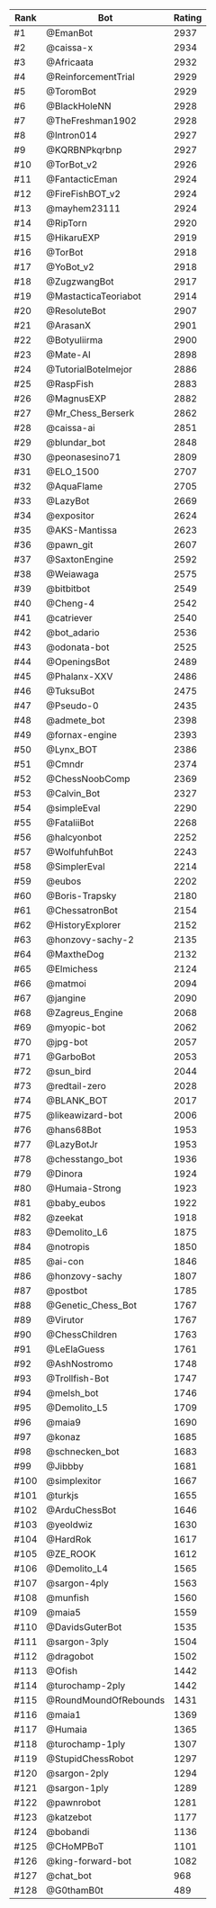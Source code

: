 Rank|Bot|Rating
---|---|---
#1|@EmanBot|2937
#2|@caissa-x|2934
#3|@Africaata|2932
#4|@ReinforcementTrial|2929
#5|@ToromBot|2929
#6|@BlackHoleNN|2928
#7|@TheFreshman1902|2928
#8|@Intron014|2927
#9|@KQRBNPkqrbnp|2927
#10|@TorBot_v2|2926
#11|@FantacticEman|2924
#12|@FireFishBOT_v2|2924
#13|@mayhem23111|2924
#14|@RipTorn|2920
#15|@HikaruEXP|2919
#16|@TorBot|2918
#17|@YoBot_v2|2918
#18|@ZugzwangBot|2917
#19|@MastacticaTeoriabot|2914
#20|@ResoluteBot|2907
#21|@ArasanX|2901
#22|@Botyuliirma|2900
#23|@Mate-AI|2898
#24|@TutorialBotelmejor|2886
#25|@RaspFish|2883
#26|@MagnusEXP|2882
#27|@Mr_Chess_Berserk|2862
#28|@caissa-ai|2851
#29|@blundar_bot|2848
#30|@peonasesino71|2809
#31|@ELO_1500|2707
#32|@AquaFlame|2705
#33|@LazyBot|2669
#34|@expositor|2624
#35|@AKS-Mantissa|2623
#36|@pawn_git|2607
#37|@SaxtonEngine|2592
#38|@Weiawaga|2575
#39|@bitbitbot|2549
#40|@Cheng-4|2542
#41|@catriever|2540
#42|@bot_adario|2536
#43|@odonata-bot|2525
#44|@OpeningsBot|2489
#45|@Phalanx-XXV|2486
#46|@TuksuBot|2475
#47|@Pseudo-0|2435
#48|@admete_bot|2398
#49|@fornax-engine|2393
#50|@Lynx_BOT|2386
#51|@Cmndr|2374
#52|@ChessNoobComp|2369
#53|@Calvin_Bot|2327
#54|@simpleEval|2290
#55|@FataliiBot|2268
#56|@halcyonbot|2252
#57|@WolfuhfuhBot|2243
#58|@SimplerEval|2214
#59|@eubos|2202
#60|@Boris-Trapsky|2180
#61|@ChessatronBot|2154
#62|@HistoryExplorer|2152
#63|@honzovy-sachy-2|2135
#64|@MaxtheDog|2132
#65|@Elmichess|2124
#66|@matmoi|2094
#67|@jangine|2090
#68|@Zagreus_Engine|2068
#69|@myopic-bot|2062
#70|@jpg-bot|2057
#71|@GarboBot|2053
#72|@sun_bird|2044
#73|@redtail-zero|2028
#74|@BLANK_BOT|2017
#75|@likeawizard-bot|2006
#76|@hans68Bot|1953
#77|@LazyBotJr|1953
#78|@chesstango_bot|1936
#79|@Dinora|1924
#80|@Humaia-Strong|1923
#81|@baby_eubos|1922
#82|@zeekat|1918
#83|@Demolito_L6|1875
#84|@notropis|1850
#85|@ai-con|1846
#86|@honzovy-sachy|1807
#87|@postbot|1785
#88|@Genetic_Chess_Bot|1767
#89|@Virutor|1767
#90|@ChessChildren|1763
#91|@LeElaGuess|1761
#92|@AshNostromo|1748
#93|@Trollfish-Bot|1747
#94|@melsh_bot|1746
#95|@Demolito_L5|1709
#96|@maia9|1690
#97|@konaz|1685
#98|@schnecken_bot|1683
#99|@Jibbby|1681
#100|@simplexitor|1667
#101|@turkjs|1655
#102|@ArduChessBot|1646
#103|@yeoldwiz|1630
#104|@HardRok|1617
#105|@ZE_ROOK|1612
#106|@Demolito_L4|1565
#107|@sargon-4ply|1563
#108|@munfish|1560
#109|@maia5|1559
#110|@DavidsGuterBot|1535
#111|@sargon-3ply|1504
#112|@dragobot|1502
#113|@Ofish|1442
#114|@turochamp-2ply|1442
#115|@RoundMoundOfRebounds|1431
#116|@maia1|1369
#117|@Humaia|1365
#118|@turochamp-1ply|1307
#119|@StupidChessRobot|1297
#120|@sargon-2ply|1294
#121|@sargon-1ply|1289
#122|@pawnrobot|1281
#123|@katzebot|1177
#124|@bobandi|1136
#125|@CHoMPBoT|1101
#126|@king-forward-bot|1082
#127|@chat_bot|968
#128|@G0thamB0t|489
